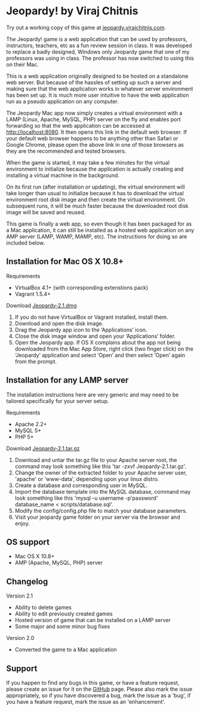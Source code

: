 Jeopardy! by Viraj Chitnis
==========================
Try out a working copy of this game at [jeopardy.virajchitnis.com](http://jeopardy.virajchitnis.com).

The Jeopardy! game is a web application that can be used by professors, instructors, teachers, etc as a fun review session in class. It was developed to replace a badly designed, Windows only Jeopardy game that one of my professors was using in class. The professor has now switched to using this on their Mac.

This is a web application originally designed to be hosted on a standalone web server. But because of the hassles of setting up such a server and making sure that the web application works in whatever server environment has been set up. It is much more user intuitive to have the web application run as a pseudo application on any computer.

The Jeopardy Mac app now simply creates a virtual environment with a LAMP (Linux, Apache, MySQL, PHP) server on the fly and enables port forwarding so that the web application can be accessed at [http://localhost:8080](http://localhost:8080). It then opens this link in the default web browser. If your default web browser happens to be anything other than Safari or Google Chrome, please open the above link in one of those browsers as they are the recommended and tested browsers.

When the game is started, it may take a few minutes for the virtual environment to initialize because the application is actually creating and installing a virtual machine in the background.

On its first run (after installation or updating), the virtual environment will take longer than usual to initialize because it has to download the virtual environment root disk image and then create the virtual environment. On subsequent runs, it will be much faster because the downloaded root disk image will be saved and reused.

This game is finally a web app, so even though it has been packaged for as a Mac application, it can still be installed as a hosted web application on any AMP server (LAMP, WAMP, MAMP, etc). The instructions for doing so are included below.

Installation for Mac OS X 10.8+
-------------------------------

Requirements

* VirtualBox 4.1+ (with corresponding extenstions pack)
* Vagrant 1.5.4+

Download [Jeopardy-2.1.dmg](https://github.com/virajchitnis/JeopardyGame/releases/download/v2.1/Jeopardy-2.1.dmg)

1. If you do not have VirtualBox or Vagrant installed, install them.
2. Download and open the disk image.
3. Drag the Jeopardy app icon to the ‘Applications’ icon.
4. Close the disk image window and open your ‘Applications’ folder.
5. Open the Jeopardy app. If OS X complains about the app not being downloaded from the Mac App Store, right click (two finger click) on the ‘Jeopardy’ application and select ‘Open’ and then select ‘Open’ again from the prompt.

Installation for any LAMP server
--------------------------------

The installation instructions here are very generic and may need to be tailored specifically for your server setup.

Requirements

* Apache 2.2+
* MySQL 5+
* PHP 5+

Download [Jeopardy-2.1.tar.gz](https://github.com/virajchitnis/JeopardyGame/releases/download/v2.1/Jeopardy-2.1.tar.gz)

1. Download and untar the tar.gz file to your Apache server root, the command may look something like this 'tar -zxvf Jeopardy-2.1.tar.gz'.
2. Change the owner of the extracted folder to your Apache server user, 'apache' or 'www-data', depending upon your linux distro.
3. Create a database and corresponding user in MySQL.
4. Import the database template into the MySQL database, command may look something like this 'mysql -u username -p'password' database_name < scripts/database.sql'.
5. Modify the config/config.php file to match your database parameters.
6. Visit your jeopardy game folder on your server via the browser and enjoy.

OS support
----------

* Mac OS X 10.8+
* AMP (Apache, MySQL, PHP) server

Changelog
---------

Version 2.1

* Ability to delete games
* Ability to edit previously created games
* Hosted version of game that can be installed on a LAMP server
* Some major and some minor bug fixes

Version 2.0

* Converted the game to a Mac application

Support
-------

If you happen to find any bugs in this game, or have a feature request, please create an issue for it on the  [GitHub](https://github.com/virajchitnis/JeopardyGame) page. Please also mark the issue appropriately, so if you have discovered a bug, mark the issue as a 'bug', if you have a feature request, mark the issue as an 'enhancement'.